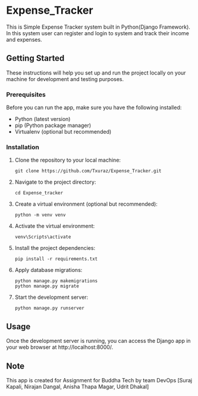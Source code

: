 # Expense_Tracker

This is Simple Expense Tracker system built in Python(Django Framework). In this system user can register and login to system and track their income and expenses.

## Getting Started

These instructions will help you set up and run the project locally on your machine for development and testing purposes.

### Prerequisites

Before you can run the app, make sure you have the following installed:

- Python (latest version)
- pip (Python package manager)
- Virtualenv (optional but recommended)

### Installation

1. Clone the repository to your local machine:
   ```
   git clone https://github.com/Txuraz/Expense_Tracker.git
   ```
2. Navigate to the project directory:
    ```
    cd Expense_tracker
    ```
3. Create a virtual environment (optional but recommended):
   ```
   python -m venv venv
   ```
4. Activate the virtual environment:
    ```
    venv\Scripts\activate
    ```
5. Install the project dependencies:
   ```
   pip install -r requirements.txt
   ```
6. Apply database migrations:
   ```
   python manage.py makemigrations
   python manage.py migrate
   ```
7. Start the development server:
   ```
   python manage.py runserver
   ```
## Usage
Once the development server is running, you can access the Django app in your web browser at http://localhost:8000/.

## Note
This app is created for Assignment for Buddha Tech by team DevOps [Suraj Kapali, Nirajan Dangal, Anisha Thapa Magar, Udrit Dhakal]

   
